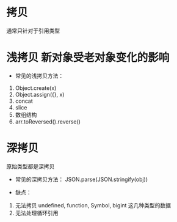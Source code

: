 # 拷贝
通常只针对于引用类型

# 浅拷贝 新对象受老对象变化的影响
- 常见的浅拷贝方法：
1. Object.create(x)
2. Object.assign({}, x)
3. concat
4. slice
5. 数组结构
6. arr.toReversed().reverse()

# 深拷贝
原始类型都是深拷贝
- 常见的深拷贝方法：
    JSON.parse(JSON.stringify(obj))

- 缺点：
1. 无法拷贝 undefined, function, Symbol, bigint 这几种类型的数据
2. 无法处理循环引用
